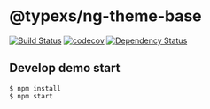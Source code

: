 # @typexs/ng-theme-base

[![Build Status](https://travis-ci.org/typexs/typexs.svg?branch=master)](https://travis-ci.org/typexs/typexs)
[![codecov](https://codecov.io/gh/typexs/typexs/branch/master/graph/badge.svg)](https://codecov.io/gh/typexs/typexs)
[![Dependency Status](https://david-dm.org/typexs/typexs.svg)](https://david-dm.org/typexs/typexs)


## Develop demo start

```
$ npm install
$ npm start 
```

